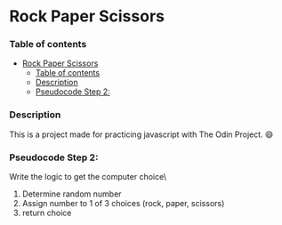 # Rock Paper Scissors
 ### Table of contents
- [Rock Paper Scissors](#rock-paper-scissors)
    - [Table of contents](#table-of-contents)
    - [Description](#description)
    - [Pseudocode Step 2:](#pseudocode-step-2)

### Description
This is a project made for practicing javascript with The Odin Project. :smile:

### Pseudocode Step 2:
Write the logic to get the computer choice\
1. Determine random number
2. Assign number to 1 of 3 choices (rock, paper, scissors)
3. return choice